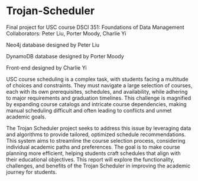 # Trojan-Scheduler

Final project for USC course DSCI 351: Foundations of Data Management
Collaborators: Peter Liu, Porter Moody, Charlie Yi

Neo4j database designed by Peter Liu

DynamoDB database designed by Porter Moody

Front-end designed by Charlie Yi


USC course scheduling is a complex task, with students facing a multitude of choices and constraints. They must navigate a large selection of courses, each with its own prerequisites, schedules, and availability, while adhering to major requirements and graduation timelines. This challenge is magnified by expanding course catalogs and intricate course dependencies, making manual scheduling difficult and often leading to conflicts and unmet academic goals.

The Trojan Scheduler project seeks to address this issue by leveraging data and algorithms to provide tailored, optimized schedule recommendations. This system aims to streamline the course selection process, considering individual academic paths and preferences. The goal is to make course planning more efficient, helping students craft schedules that align with their educational objectives. This report will explore the functionality, challenges, and benefits of the Trojan Scheduler in improving the academic journey for students.
